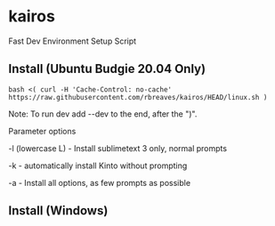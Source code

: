 # kairos
Fast Dev Environment Setup Script

## Install (Ubuntu Budgie 20.04 Only)

```
bash <( curl -H 'Cache-Control: no-cache' https://raw.githubusercontent.com/rbreaves/kairos/HEAD/linux.sh )
```

Note: To run dev add --dev to the end, after the ")".

Parameter options

-l (lowercase L) - Install sublimetext 3 only, normal prompts

-k - automatically install Kinto without prompting

-a - Install all options, as few prompts as possible

## Install (Windows)

```

```
